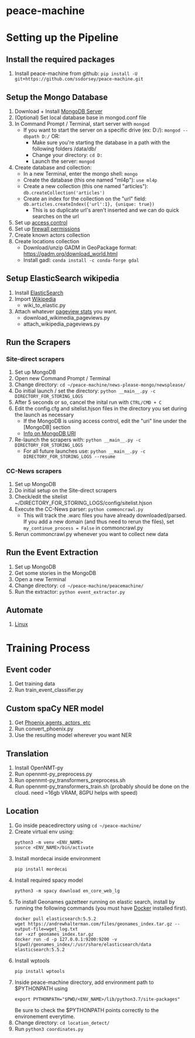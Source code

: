 # peace-machine

# Setting up the Pipeline

## Install the required packages
1. Install peace-machine from github: ```pip install -U git+https://github.com/ssdorsey/peace-machine.git```

## Setup the Mongo Database

1. Download + Install [MongoDB Server](https://www.mongodb.com/download-center/community)
1. (Optional) Set local database base in mongod.conf file
1. In Command Prompt / Terminal, start server with ```mongod```
    * If you want to start the server on a specific drive (ex: D:/): ```mongod --dbpath D:/``` OR:
        * Make sure you're starting the database in a path with the following folders /data/db/ 
        * Change your directory: ```cd D:```
        * Launch the server: ```mongod```
1. Create database and collection:
    * In a new Terminal, enter the mongo shell: ```mongo```
    * Create the database (this one named "ml4p"): ```use ml4p```
    * Create a new collection (this one named "articles"): ```db.createCollection('articles')```
    * Create an index for the collection on the "url" field: ```db.articles.createIndex({'url':1}, {unique: true})```
        * This is so duplicate url's aren't inserted and we can do quick searches on the url
1. Set up [access control](https://docs.mongodb.com/manual/tutorial/enable-authentication/)
1. Set up [firewall permissions](https://www.digitalocean.com/community/tutorials/how-to-install-mongodb-on-ubuntu-18-04)
1. Create known actors collection
1. Create locations collection
    * Download/unzip GADM in GeoPackage format: https://gadm.org/download_world.html
    * Install gadl: ```conda install -c conda-forge gdal```

## Setup ElasticSearch wikipedia
1. Install [ElasticSearch](https://linuxize.com/post/how-to-install-elasticsearch-on-ubuntu-18-04/)
1. Import [Wikipedia](http://fuzihao.org/blog/2018/01/01/Struggling-in-importing-wikipedia-into-Elasticsearch/)
    * wiki_to_elastic.py
1. Attach whatever [pageview stats](https://dumps.wikipedia.org/other/pageviews/) you want.
    * download_wikimedia_pageviews.py
    * attach_wikipedia_pageviews.py


## Run the Scrapers

### Site-direct scrapers

1. Set up MongoDB
1. Open new Command Prompt / Terminal
1. Change directory: ```cd ~/peace-machine/news-please-mongo/newsplease/```
1. Do initial launch / set the directory: ```python __main__.py -c DIRECTORY_FOR_STORING_LOGS```
1. After 5 seconds or so, cancel the inital run with ```CTRL/CMD + C```
1. Edit the config.cfg and sitelist.hjson files in the directory you set during the launch as necessary
    * If the MongoDB is using access control, edit the "uri" line under the [MongoDB] section
    * [Info on MongoDB URI](https://docs.mongodb.com/manual/reference/connection-string/)
1. Re-launch the scrapers with: ```python __main__.py -c DIRECTORY_FOR_STORING_LOGS```
    * For all future launches use: ```python __main__.py -c DIRECTORY_FOR_STORING_LOGS --resume``` 

### CC-News scrapers
1. Set up MongoDB
1. Do initial setup on the Site-direct scrapers
1. Check/edit the sitelist ~/DIRECTORY_FOR_STORING_LOGS/config/sitelist.hjson
1. Execute the CC-News parser: ```python commoncrawl.py```
    * This will track the .warc files you have already downloaded/parsed. If you add a new domain (and thus need to rerun the files), set ```my_continue_process = False``` in commoncrawl.py
1. Rerun commoncrawl.py whenever you want to collect new data


## Run the Event Extraction
1. Set up MongoDB
1. Get some stories in the MongoDB
1. Open a new Terminal
1. Change directory: ```cd ~/peace-machine/peacemachine/```
1. Run the extractor: ```python event_extractor.py```


## Automate
1. [Linux](https://www.howtogeek.com/101288/how-to-schedule-tasks-on-linux-an-introduction-to-crontab-files/)


# Training Process

## Event coder
1. Get training data
1. Run train_event_classifier.py

## Custom spaCy NER model
1. Get [Phoenix agents, actors, etc ](https://github.com/openeventdata/Dictionaries)
1. Run convert_phoenix.py
1. Use the resulting model wherever you want NER

## Translation 
1. Install OpenNMT-py
1. Run opennmt-py_preprocess.py
1. Run opennmt-py_transformers_preprocess.sh
1. Run opennmt-py_transformers_train.sh (probably should be done on the cloud. need ~16gb VRAM, 8GPU helps with speed)

## Location
1. Go inside peacedirectory using ```cd ~/peace-machine/```
2. Create virtual env using:
    ``` 
    python3 -m venv <ENV_NAME>
    source <ENV_NAME>/bin/activate
    ```
2. Install mordecai inside environment
    ```
    pip install mordecai
    ```
3. Install required spacy model
    ```
    python3 -m spacy download en_core_web_lg
    ```
4. To install Geonames gazetteer running on elastic search, install by running the following commands (you must have [Docker](https://docs.docker.com/engine/installation/)
installed first).
    ```
    docker pull elasticsearch:5.5.2
    wget https://andrewhalterman.com/files/geonames_index.tar.gz --output-file=wget_log.txt
    tar -xzf geonames_index.tar.gz
    docker run -d -p 127.0.0.1:9200:9200 -v $(pwd)/geonames_index/:/usr/share/elasticsearch/data elasticsearch:5.5.2
    ```
5. Install wptools
    ```
    pip install wptools
    ```
6. Inside peace-machine directory, add environment path to $PYTHONPATH using
    ```
    export PYTHONPATH="$PWD/<ENV_NAME>/lib/python3.7/site-packages"
    ```
    Be sure to check the $PYTHONPATH points correctly to the environement everytime. 
7. Change directory: ```cd location_detect/```
8. Run ```python3 coordinates.py```
